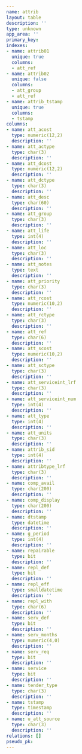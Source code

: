 ```yaml
---
name: attrib
layout: table
description: ''
type: unknown
app_area: ''
primary_key: 
indexes:
- name: attrib01
  unique: true
  columns:
  - att_ref
- name: attrib02
  unique: false
  columns:
  - att_group
  - att_ref
- name: attrib_tstamp
  unique: true
  columns:
  - tstamp
columns:
- name: att_acost
  type: numeric(12,2)
  description: ''
- name: att_actype
  type: char(3)
  description: ''
- name: att_dcost
  type: numeric(12,2)
  description: ''
- name: att_dctype
  type: char(3)
  description: ''
- name: att_desc
  type: char(60)
  description: ''
- name: att_group
  type: char(3)
  description: ''
- name: att_life
  type: int(4)
  description: ''
- name: att_loc
  type: char(3)
  description: ''
- name: att_notes
  type: text
  description: ''
- name: att_priority
  type: char(3)
  description: ''
- name: att_rcost
  type: numeric(10,2)
  description: ''
- name: att_rctype
  type: char(3)
  description: ''
- name: att_ref
  type: char(6)
  description: ''
- name: att_scost
  type: numeric(10,2)
  description: ''
- name: att_sctype
  type: char(3)
  description: ''
- name: att_serviceint_lrf
  type: char(3)
  description: ''
- name: att_serviceint_num
  type: int(4)
  description: ''
- name: att_type
  type: int(4)
  description: ''
- name: att_units
  type: char(3)
  description: ''
- name: attrib_sid
  type: int(4)
  description: ''
- name: attribtype_lrf
  type: char(3)
  description: ''
- name: comp_avail
  type: char(200)
  description: ''
- name: comp_display
  type: char(200)
  description: ''
- name: dtstamp
  type: datetime
  description: ''
- name: g_period
  type: int(4)
  description: ''
- name: repairable
  type: bit
  description: ''
- name: repl_def
  type: bit
  description: ''
- name: repl_eff
  type: smalldatetime
  description: ''
- name: repl_with
  type: char(6)
  description: ''
- name: serv_def
  type: bit
  description: ''
- name: serv_months
  type: numeric(4,0)
  description: ''
- name: serv_req
  type: bit
  description: ''
- name: service
  type: bit
  description: ''
- name: tender_type
  type: char(3)
  description: ''
- name: tstamp
  type: timestamp
  description: ''
- name: u_att_source
  type: char(3)
  description: ''
relations: []
pseudo_pk: 
---
```



